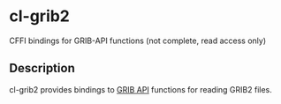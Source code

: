 # cl-grib2
CFFI bindings for GRIB-API functions (not complete, read access only)

## Description

cl-grib2 provides bindings to [GRIB API](https://software.ecmwf.int/wiki/display/GRIB/Home) functions for reading GRIB2 files.
